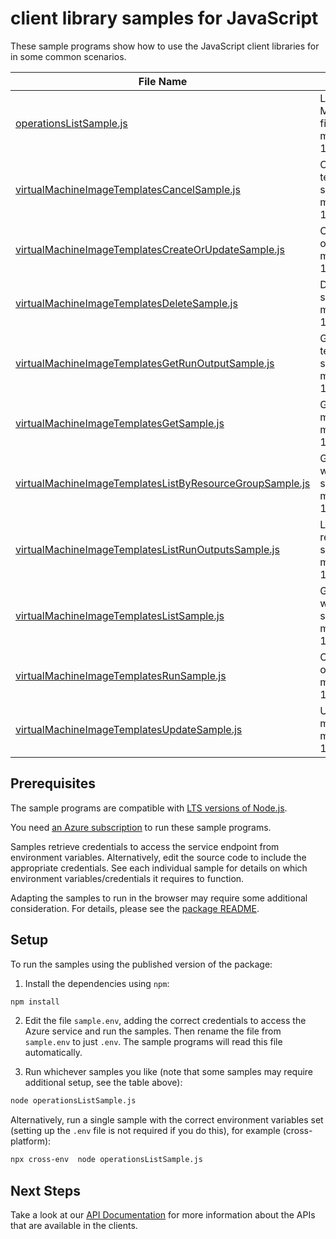 # client library samples for JavaScript

These sample programs show how to use the JavaScript client libraries for in some common scenarios.

| **File Name**                                                                                                     | **Description**                                                                                                                                                                                                                                   |
| ----------------------------------------------------------------------------------------------------------------- | ------------------------------------------------------------------------------------------------------------------------------------------------------------------------------------------------------------------------------------------------- |
| [operationsListSample.js][operationslistsample]                                                                   | Lists available operations for the Microsoft.VirtualMachineImages provider x-ms-original-file: specification/imagebuilder/resource-manager/Microsoft.VirtualMachineImages/stable/2022-02-14/examples/OperationsList.json                          |
| [virtualMachineImageTemplatesCancelSample.js][virtualmachineimagetemplatescancelsample]                           | Cancel the long running image build based on the image template x-ms-original-file: specification/imagebuilder/resource-manager/Microsoft.VirtualMachineImages/stable/2022-02-14/examples/CancelImageBuild.json                                   |
| [virtualMachineImageTemplatesCreateOrUpdateSample.js][virtualmachineimagetemplatescreateorupdatesample]           | Create or update a virtual machine image template x-ms-original-file: specification/imagebuilder/resource-manager/Microsoft.VirtualMachineImages/stable/2022-02-14/examples/CreateImageTemplateLinux.json                                         |
| [virtualMachineImageTemplatesDeleteSample.js][virtualmachineimagetemplatesdeletesample]                           | Delete a virtual machine image template x-ms-original-file: specification/imagebuilder/resource-manager/Microsoft.VirtualMachineImages/stable/2022-02-14/examples/DeleteImageTemplate.json                                                        |
| [virtualMachineImageTemplatesGetRunOutputSample.js][virtualmachineimagetemplatesgetrunoutputsample]               | Get the specified run output for the specified image template resource x-ms-original-file: specification/imagebuilder/resource-manager/Microsoft.VirtualMachineImages/stable/2022-02-14/examples/GetRunOutput.json                                |
| [virtualMachineImageTemplatesGetSample.js][virtualmachineimagetemplatesgetsample]                                 | Get information about a virtual machine image template x-ms-original-file: specification/imagebuilder/resource-manager/Microsoft.VirtualMachineImages/stable/2022-02-14/examples/GetImageTemplate.json                                            |
| [virtualMachineImageTemplatesListByResourceGroupSample.js][virtualmachineimagetemplateslistbyresourcegroupsample] | Gets information about the VM image templates associated with the specified resource group. x-ms-original-file: specification/imagebuilder/resource-manager/Microsoft.VirtualMachineImages/stable/2022-02-14/examples/ListImageTemplatesByRg.json |
| [virtualMachineImageTemplatesListRunOutputsSample.js][virtualmachineimagetemplateslistrunoutputssample]           | List all run outputs for the specified Image Template resource x-ms-original-file: specification/imagebuilder/resource-manager/Microsoft.VirtualMachineImages/stable/2022-02-14/examples/ListRunOutputs.json                                      |
| [virtualMachineImageTemplatesListSample.js][virtualmachineimagetemplateslistsample]                               | Gets information about the VM image templates associated with the subscription. x-ms-original-file: specification/imagebuilder/resource-manager/Microsoft.VirtualMachineImages/stable/2022-02-14/examples/ListImageTemplates.json                 |
| [virtualMachineImageTemplatesRunSample.js][virtualmachineimagetemplatesrunsample]                                 | Create artifacts from a existing image template x-ms-original-file: specification/imagebuilder/resource-manager/Microsoft.VirtualMachineImages/stable/2022-02-14/examples/RunImageTemplate.json                                                   |
| [virtualMachineImageTemplatesUpdateSample.js][virtualmachineimagetemplatesupdatesample]                           | Update the tags for this Virtual Machine Image Template x-ms-original-file: specification/imagebuilder/resource-manager/Microsoft.VirtualMachineImages/stable/2022-02-14/examples/UpdateImageTemplateToRemoveIdentities.json                      |

## Prerequisites

The sample programs are compatible with [LTS versions of Node.js](https://nodejs.org/about/releases/).

You need [an Azure subscription][freesub] to run these sample programs.

Samples retrieve credentials to access the service endpoint from environment variables. Alternatively, edit the source code to include the appropriate credentials. See each individual sample for details on which environment variables/credentials it requires to function.

Adapting the samples to run in the browser may require some additional consideration. For details, please see the [package README][package].

## Setup

To run the samples using the published version of the package:

1. Install the dependencies using `npm`:

```bash
npm install
```

2. Edit the file `sample.env`, adding the correct credentials to access the Azure service and run the samples. Then rename the file from `sample.env` to just `.env`. The sample programs will read this file automatically.

3. Run whichever samples you like (note that some samples may require additional setup, see the table above):

```bash
node operationsListSample.js
```

Alternatively, run a single sample with the correct environment variables set (setting up the `.env` file is not required if you do this), for example (cross-platform):

```bash
npx cross-env  node operationsListSample.js
```

## Next Steps

Take a look at our [API Documentation][apiref] for more information about the APIs that are available in the clients.

[operationslistsample]: https://github.com/Azure/azure-sdk-for-js/blob/main/sdk/imagebuilder/arm-imagebuilder/samples/v2/javascript/operationsListSample.js
[virtualmachineimagetemplatescancelsample]: https://github.com/Azure/azure-sdk-for-js/blob/main/sdk/imagebuilder/arm-imagebuilder/samples/v2/javascript/virtualMachineImageTemplatesCancelSample.js
[virtualmachineimagetemplatescreateorupdatesample]: https://github.com/Azure/azure-sdk-for-js/blob/main/sdk/imagebuilder/arm-imagebuilder/samples/v2/javascript/virtualMachineImageTemplatesCreateOrUpdateSample.js
[virtualmachineimagetemplatesdeletesample]: https://github.com/Azure/azure-sdk-for-js/blob/main/sdk/imagebuilder/arm-imagebuilder/samples/v2/javascript/virtualMachineImageTemplatesDeleteSample.js
[virtualmachineimagetemplatesgetrunoutputsample]: https://github.com/Azure/azure-sdk-for-js/blob/main/sdk/imagebuilder/arm-imagebuilder/samples/v2/javascript/virtualMachineImageTemplatesGetRunOutputSample.js
[virtualmachineimagetemplatesgetsample]: https://github.com/Azure/azure-sdk-for-js/blob/main/sdk/imagebuilder/arm-imagebuilder/samples/v2/javascript/virtualMachineImageTemplatesGetSample.js
[virtualmachineimagetemplateslistbyresourcegroupsample]: https://github.com/Azure/azure-sdk-for-js/blob/main/sdk/imagebuilder/arm-imagebuilder/samples/v2/javascript/virtualMachineImageTemplatesListByResourceGroupSample.js
[virtualmachineimagetemplateslistrunoutputssample]: https://github.com/Azure/azure-sdk-for-js/blob/main/sdk/imagebuilder/arm-imagebuilder/samples/v2/javascript/virtualMachineImageTemplatesListRunOutputsSample.js
[virtualmachineimagetemplateslistsample]: https://github.com/Azure/azure-sdk-for-js/blob/main/sdk/imagebuilder/arm-imagebuilder/samples/v2/javascript/virtualMachineImageTemplatesListSample.js
[virtualmachineimagetemplatesrunsample]: https://github.com/Azure/azure-sdk-for-js/blob/main/sdk/imagebuilder/arm-imagebuilder/samples/v2/javascript/virtualMachineImageTemplatesRunSample.js
[virtualmachineimagetemplatesupdatesample]: https://github.com/Azure/azure-sdk-for-js/blob/main/sdk/imagebuilder/arm-imagebuilder/samples/v2/javascript/virtualMachineImageTemplatesUpdateSample.js
[apiref]: https://docs.microsoft.com/javascript/api/@azure/arm-imagebuilder?view=azure-node-preview
[freesub]: https://azure.microsoft.com/free/
[package]: https://github.com/Azure/azure-sdk-for-js/tree/main/sdk/imagebuilder/arm-imagebuilder/README.md
